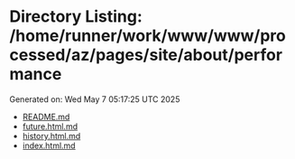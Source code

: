 # Directory Listing: /home/runner/work/www/www/processed/az/pages/site/about/performance
Generated on: Wed May  7 05:17:25 UTC 2025

- [README.md](README.md)
- [future.html.md](future.html.md)
- [history.html.md](history.html.md)
- [index.html.md](index.html.md)
